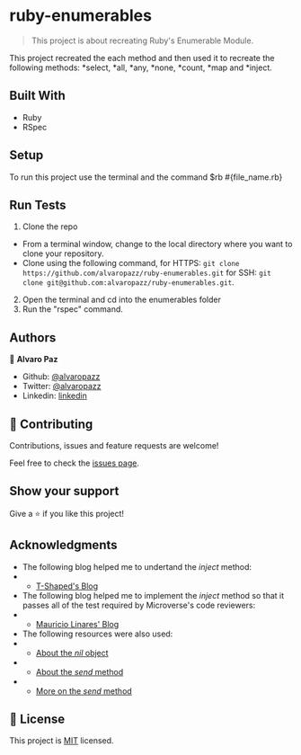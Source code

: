 # ruby-enumerables

> This project is about recreating Ruby's Enumerable Module.

This project recreated the each method and then used it to recreate the following methods: *select, *all, *any, *none, *count, *map and *inject.

## Built With

- Ruby
- RSpec

## Setup

To run this project use the terminal and the command $rb #{file_name.rb}

## Run Tests

1. Clone the repo
  - From a terminal window, change to the local directory where you want to clone your repository.
  - Clone using the following command, for HTTPS: ```git clone https://github.com/alvaropazz/ruby-enumerables.git``` for SSH: ```git clone git@github.com:alvaropazz/ruby-enumerables.git```.
2. Open the terminal and cd into the enumerables folder
3. Run the "rspec" command.

## Authors

👤 **Alvaro Paz**

- Github: [@alvaropazz](https://github.com/alvaropazz)
- Twitter: [@alvaropazz](https://twitter.com/alvaropazz)
- Linkedin: [linkedin](https://linkedin.com/in/alvaropaz/)

## 🤝 Contributing

Contributions, issues and feature requests are welcome!

Feel free to check the [issues page](issues/).

## Show your support

Give a ⭐️ if you like this project!

## Acknowledgments

- The following blog helped me to undertand the *inject* method:
- - [T-Shaped's Blog](http://kylefdoherty.github.io/blog/2014/06/13/ruby-inject-basics/)
- The following blog helped me to implement the *inject* method so that it passes all of the test required by Microverse's code reviewers:
- - [Mauricio Linares' Blog](https://mauricio.github.io/2015/01/12/implementing-enumerable-in-ruby.html)
- The following resources were also used:
- - [About the *nil* object](https://medium.com/rubycademy/the-nil-value-in-ruby-d60e6a3642b9)
- - [About the *send* method](https://medium.com/@pojotorshemi/send-me-a-river-ruby-send-method-3b295173e5c8)
- - [More on the *send* method](https://iamchrissmith.io/ruby-send-method-exploration)

## 📝 License

This project is [MIT](lic.url) licensed.